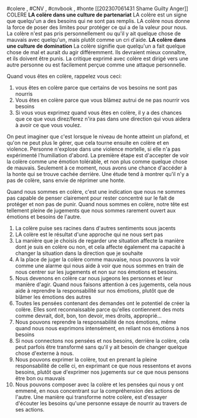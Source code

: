 
#colere , #CNV , #cnvbook , #honte
[[202307061431 Shame Guilty Anger]]
COLERE
**LA colère dans une culture de partenariat**
LA colère est un signe que quelqu'un a des besoins qui ne sont pas remplis. LA colère nous donne la force de poser des limites pour protéger ce qui a de la valeur pour nous. La colère n'est pas pris personnellement ou qu'il y ait quelque chose de mauvais avec quelqu'un, mais plutôt comme un cri d'aide.
**LA colère dans une culture de domination**
La colère signifie que quelqu'un a fait quelque chose de mal et aurait du agir différemment. Ils devraient mieux connaître, et ils doivent être punis. La critique exprimé avec colère est dirigé vers une autre personne ou est facilement perçue comme une attaque personnelle.

Quand vous êtes en colère, rappelez vous ceci:
1. vous êtes en colère parce que certains de vos besoins ne sont pas nourris
2. Vous êtes en colère parce que vous blâmez autrui de ne pas nourrir vos besoins
3. Si vous vous exprimez quand vous êtes en colère, il y a des chances que ce que vous direz/ferez n'ira pas dans une direction qui vous aidera à avoir ce que vous voulez.

On peut imaginer que c'est lorsque le niveau de honte atteint un plafond, et qu'on ne peut plus le gérer, que cela tourne ensuite en colère et en violence. Personne n'explose dans une violence mortelle, si elle n'a pas expérimenté l'humiliation d'abord.
La première étape est d'accepter de voir la colère comme une émotion tolérable, et non plus comme quelque chose de mauvais. Seulement à ce moment, nous avons une chance d'accéder à la honte qui se trouve cachée derrière.
Une étude tend à montrer qu'il n'y a pas de colère, sans envie de réprimer une honte.

Quand nous sommes en colère, c'est une indication que nous ne sommes pas capable de penser clairement pour rester concentré sur le fait de protéger et non pas de punir.
Quand nous sommes en colère, notre tête est tellement pleine de jugements que nous sommes rarement ouvert aux émotions et besoins de l'autre.

1. La colère puise ses racines dans d'autres sentiments sous jacents
2. LA colère est le résultat d'une approche qui ne nous sert pas
3. La manière que je choisis de regarder une situation affecte la manière dont je suis en colère ou non, et cela affecte également ma capacité à changer la situation dans la direction que je souhaite
4. A la place de juger la colère comme mauvaise, nous pouvons la voir comme une alarme qui nous aide à voir que nous sommes en train de nous centrer sur les jugements et non sur nos émotions et besoins.
5. Nous devenons en colère car nous jugeons les personnes et leur manière d'agir. Quand nous faisons attention à ces jugements, cela nous aide à reprendre la responsabilité sur nos émotions, plutôt que de blâmer les émotions des autres
6. Toutes les pensées contenant des demandes ont le potentiel de créer la colère. Elles sont reconnaissable parce qu'elles contiennent des mots comme devrait, doit, bon, ton devoir, mes droits, approprié...
7. Nous pouvons reprendre la responsabilité de nos émotions, même quand nous nous exprimons intensément, en reliant nos émotions à nos besoins
8. Si nous connectons nos pensées et nos besoins, derrière la colère, cela peut parfois être transformé sans qu'il y ait besoin de changer quelque chose d'externe à nous.
9. Nous pouvons exprimer la colère, tout en prenant la pleine responsabilité de celle ci, en exprimant ce que nous ressentons et avons besoins, plutôt que d'exprimer nos jugements sur ce que nous pensons être bon ou mauvais
10. Nous pouvons composer avec la colère et les pensées qui nous y ont emmené, en nous concentrant sur la compréhension des actions de l'autre. Une manière qui transforme notre colère, est d'essayer d'écouter les besoins qu'une personne essaye de nourrir au travers de ses actions.